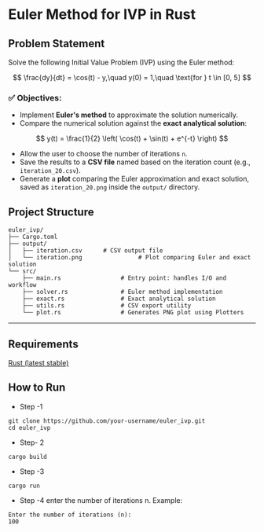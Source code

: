 # Euler Method for IVP in Rust
## Problem Statement
Solve the following Initial Value Problem (IVP) using the Euler method:
```math


\frac{dy}{dt} = \cos(t) - y,\quad y(0) = 1,\quad \text{for } t \in [0, 5]

```
### ✅ Objectives:
- Implement **Euler's method** to approximate the solution numerically.
- Compare the numerical solution against the **exact analytical solution**:
```math

y(t) = \frac{1}{2} \left( \cos(t) + \sin(t) + e^{-t} \right)

```
- Allow the user to choose the number of iterations `n`.
- Save the results to a **CSV file** named based on the iteration count (e.g., `iteration_20.csv`).
- Generate a **plot** comparing the Euler approximation and exact solution, saved as `iteration_20.png` inside the `output/` directory.


## Project Structure

```
euler_ivp/
├── Cargo.toml
├── output/
│   ├── iteration.csv      # CSV output file
│   └── iteration.png                # Plot comparing Euler and exact solution
└── src/
    ├── main.rs                 # Entry point: handles I/O and workflow
    ├── solver.rs               # Euler method implementation
    ├── exact.rs                # Exact analytical solution
    ├── utils.rs                # CSV export utility
    └── plot.rs                 # Generates PNG plot using Plotters
```

---
## Requirements
[Rust (latest stable)](https://www.rust-lang.org/tools/install)


##  How to Run
- Step -1
```
git clone https://github.com/your-username/euler_ivp.git
cd euler_ivp
```
- Step- 2
```
cargo build
```
- Step -3
```
cargo run
```
- Step -4
 enter the number of iterations n. Example:
 ```
 Enter the number of iterations (n):
100
```


